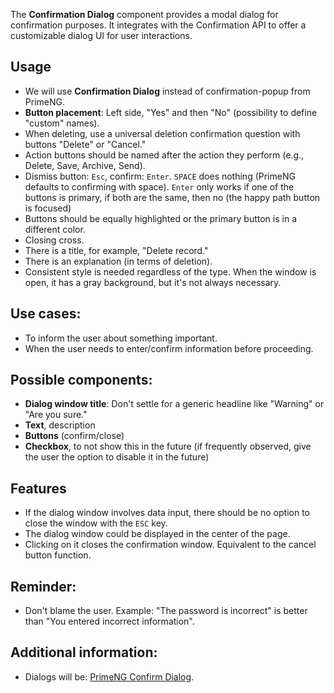The **Confirmation Dialog** component provides a modal dialog for confirmation purposes. It integrates with the Confirmation API to offer a customizable dialog UI for user interactions.
## Usage

- We will use **Confirmation Dialog** instead of confirmation-popup from PrimeNG.
- **Button placement**: Left side, "Yes" and then "No" (possibility to define "custom" names).
- When deleting, use a universal deletion confirmation question with buttons "Delete" or "Cancel."
- Action buttons should be named after the action they perform (e.g., Delete, Save, Archive, Send).
- Dismiss button: `Esc`, confirm: `Enter`. `SPACE` does nothing (PrimeNG defaults to confirming with space). `Enter` only works if one of the buttons is primary, if both are the same, then no (the happy path button is focused)
- Buttons should be equally highlighted or the primary button is in a different color.
- Closing cross.
- There is a title, for example, "Delete record."
- There is an explanation (in terms of deletion).
- Consistent style is needed regardless of the type. When the window is open, it has a gray background, but it's not always necessary.

## Use cases:

- To inform the user about something important.
- When the user needs to enter/confirm information before proceeding.

## Possible components:

- **Dialog window title**: Don't settle for a generic headline like "Warning" or "Are you sure."
- **Text**, description
- **Buttons** (confirm/close)
- **Checkbox**, to not show this in the future (if frequently observed, give the user the option to disable it in the future)

## Features
- If the dialog window involves data input, there should be no option to close the window with the `ESC` key.
- The dialog window could be displayed in the center of the page.
- Clicking on it closes the confirmation window. Equivalent to the cancel button function.

## Reminder:

- Don't blame the user. Example: "The password is incorrect" is better than "You entered incorrect information".

## Additional information:

- Dialogs will be: [PrimeNG Confirm Dialog](https://primeng.org/confirmdialog).

